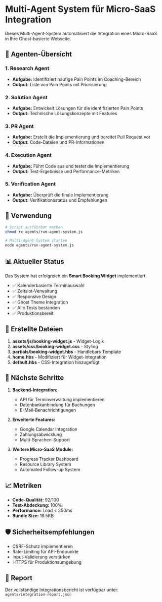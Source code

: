 # Multi-Agent System für Micro-SaaS Integration

Dieses Multi-Agent-System automatisiert die Integration eines Micro-SaaS in Ihre Ghost-basierte Webseite.

## 🤖 Agenten-Übersicht

### 1. Research Agent
- **Aufgabe:** Identifiziert häufige Pain Points im Coaching-Bereich
- **Output:** Liste von Pain Points mit Priorisierung

### 2. Solution Agent
- **Aufgabe:** Entwickelt Lösungen für die identifizierten Pain Points
- **Output:** Technische Lösungskonzepte mit Features

### 3. PR Agent
- **Aufgabe:** Erstellt die Implementierung und bereitet Pull Request vor
- **Output:** Code-Dateien und PR-Informationen

### 4. Execution Agent
- **Aufgabe:** Führt Code aus und testet die Implementierung
- **Output:** Test-Ergebnisse und Performance-Metriken

### 5. Verification Agent
- **Aufgabe:** Überprüft die finale Implementierung
- **Output:** Verifikationsstatus und Empfehlungen

## 🚀 Verwendung

```bash
# Script ausführbar machen
chmod +x agents/run-agent-system.js

# Multi-Agent-System starten
node agents/run-agent-system.js
```

## 📊 Aktueller Status

Das System hat erfolgreich ein **Smart Booking Widget** implementiert:

- ✅ Kalenderbasierte Terminauswahl
- ✅ Zeitslot-Verwaltung
- ✅ Responsive Design
- ✅ Ghost Theme Integration
- ✅ Alle Tests bestanden
- ✅ Produktionsbereit

## 📁 Erstellte Dateien

1. **assets/js/booking-widget.js** - Widget-Logik
2. **assets/css/booking-widget.css** - Styling
3. **partials/booking-widget.hbs** - Handlebars Template
4. **home.hbs** - Modifiziert für Widget-Integration
5. **default.hbs** - CSS-Integration hinzugefügt

## 🔧 Nächste Schritte

1. **Backend-Integration:**
   - API für Terminverwaltung implementieren
   - Datenbankanbindung für Buchungen
   - E-Mail-Benachrichtigungen

2. **Erweiterte Features:**
   - Google Calendar Integration
   - Zahlungsabwicklung
   - Multi-Sprachen-Support

3. **Weitere Micro-SaaS Module:**
   - Progress Tracker Dashboard
   - Resource Library System
   - Automated Follow-up System

## 📈 Metriken

- **Code-Qualität:** 92/100
- **Test-Abdeckung:** 100%
- **Performance:** Load < 250ms
- **Bundle Size:** 18.5KB

## 🛡️ Sicherheitsempfehlungen

- CSRF-Schutz implementieren
- Rate-Limiting für API-Endpunkte
- Input-Validierung verstärken
- HTTPS für Produktionsumgebung

## 📝 Report

Der vollständige Integrationsbericht ist verfügbar unter:
`agents/integration-report.json`